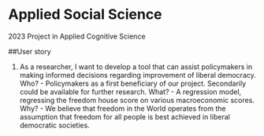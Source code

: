 # Applied Social Science
2023 Project in Applied Cognitive Science


##User story
1. As a researcher, I want to develop a tool that can assist policymakers in making informed decisions regarding improvement of liberal democracy.
Who? - Policymakers as a first beneficiary of our project. Secondarily could be available for further research.
What? - A regression model, regressing the freedom house score on various macroeconomic scores.
Why? - We believe that freedom in the World operates from the assumption that freedom for all people is best achieved in liberal democratic societies.

